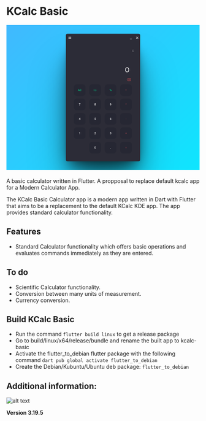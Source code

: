 # KCalc Basic
<div style="text-align:center">
<img src="assets/kcalc_preview.png" width="600">
</div>
</br>
A basic calculator written in Flutter. A propposal to replace default kcalc app for a Modern Calculator App.

The KCalc Basic Calculator app is a modern app written in Dart with Flutter that aims to be a replacement to the default KCalc KDE app. The app provides standard  calculator functionality.

## Features
- Standard Calculator functionality which offers basic operations and evaluates commands immediately as they are entered.

## To do
- Scientific Calculator functionality.
- Conversion between many units of measurement.
- Currency conversion.

## Build KCalc Basic

- Run the command ``` flutter build linux ``` to get a release package
- Go to build/linux/x64/release/bundle and rename the built app to kcalc-basic 
- Activate the flutter_to_debian flutter package with the following command ``` dart pub global activate flutter_to_debian ```
- Create the Debian/Kubuntu/Ubuntu deb package: ``` flutter_to_debian ```

 ## Additional information:

![alt text](https://raw.githubusercontent.com/flutter/website/archived-master/src/_assets/image/flutter-lockup-bg.jpg "Flutter")

<b>Version 3.19.5</b> 